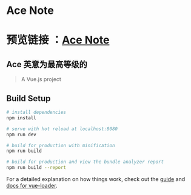 # Ace Note
# 预览链接 ：[Ace Note](https://xin-hai.github.io/Ace-Note/dist/index.html)
## Ace 英意为最高等级的

> A Vue.js project

## Build Setup

``` bash
# install dependencies
npm install

# serve with hot reload at localhost:8080
npm run dev

# build for production with minification
npm run build

# build for production and view the bundle analyzer report
npm run build --report
```

For a detailed explanation on how things work, check out the [guide](http://vuejs-templates.github.io/webpack/) and [docs for vue-loader](http://vuejs.github.io/vue-loader).
